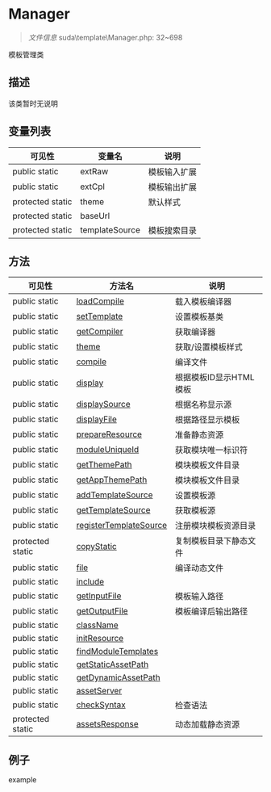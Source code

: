#  Manager 

> *文件信息* suda\template\Manager.php: 32~698


模板管理类


## 描述



该类暂时无说明
 
## 变量列表
| 可见性 |  变量名   | 说明 |
|--------|----|------|
 | public  static  | extRaw | 模板输入扩展| 
 | public  static  | extCpl | 模板输出扩展| 
 | protected  static  | theme | 默认样式| 
 | protected  static  | baseUrl | | 
 | protected  static  | templateSource | 模板搜索目录| 
## 方法

 
| 可见性 | 方法名 | 说明 |
|--------|-------|------|
 |  public  static|[loadCompile](Manager/loadCompile.md) | 载入模板编译器 |
 |  public  static|[setTemplate](Manager/setTemplate.md) | 设置模板基类 |
 |  public  static|[getCompiler](Manager/getCompiler.md) | 获取编译器 |
 |  public  static|[theme](Manager/theme.md) | 获取/设置模板样式 |
 |  public  static|[compile](Manager/compile.md) | 编译文件 |
 |  public  static|[display](Manager/display.md) | 根据模板ID显示HTML模板 |
 |  public  static|[displaySource](Manager/displaySource.md) | 根据名称显示源 |
 |  public  static|[displayFile](Manager/displayFile.md) | 根据路径显示模板 |
 |  public  static|[prepareResource](Manager/prepareResource.md) | 准备静态资源 |
 |  public  static|[moduleUniqueId](Manager/moduleUniqueId.md) | 获取模块唯一标识符 |
 |  public  static|[getThemePath](Manager/getThemePath.md) | 模块模板文件目录 |
 |  public  static|[getAppThemePath](Manager/getAppThemePath.md) | 模块模板文件目录 |
 |  public  static|[addTemplateSource](Manager/addTemplateSource.md) | 设置模板源 |
 |  public  static|[getTemplateSource](Manager/getTemplateSource.md) | 获取模板源 |
 |  public  static|[registerTemplateSource](Manager/registerTemplateSource.md) | 注册模块模板资源目录 |
 |  protected  static|[copyStatic](Manager/copyStatic.md) | 复制模板目录下静态文件 |
 |  public  static|[file](Manager/file.md) | 编译动态文件 |
 |  public  static|[include](Manager/include.md) |  |
 |  public  static|[getInputFile](Manager/getInputFile.md) | 模板输入路径 |
 |  public  static|[getOutputFile](Manager/getOutputFile.md) | 模板编译后输出路径 |
 |  public  static|[className](Manager/className.md) |  |
 |  public  static|[initResource](Manager/initResource.md) |  |
 |  public  static|[findModuleTemplates](Manager/findModuleTemplates.md) |  |
 |  public  static|[getStaticAssetPath](Manager/getStaticAssetPath.md) |  |
 |  public  static|[getDynamicAssetPath](Manager/getDynamicAssetPath.md) |  |
 |  public  static|[assetServer](Manager/assetServer.md) |  |
 |  public  static|[checkSyntax](Manager/checkSyntax.md) | 检查语法 |
 |  protected  static|[assetsResponse](Manager/assetsResponse.md) | 动态加载静态资源 |
## 例子

example